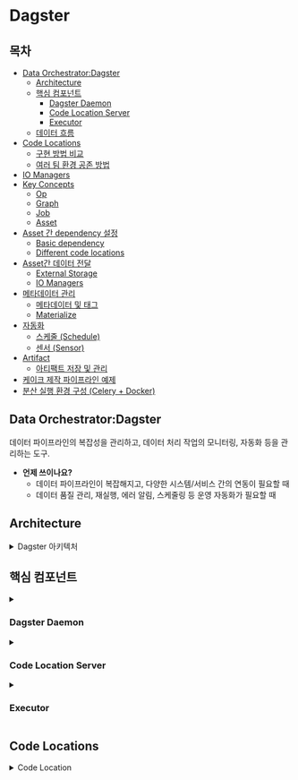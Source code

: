 # Dagster 


## 목차
* [Data Orchestrator:Dagster](#data-orchestratordagster)
   * [Architecture](#architecture)
   * [핵심 컴포넌트](#핵심-컴포넌트)
     * [Dagster Daemon](#dagster-daemon)
     * [Code Location Server](#code-location-server)
     * [Executor](#executor)
   * [데이터 흐름](#데이터-흐름)
* [Code Locations](#code-locations)
   * [구현 방법 비교](#구현-방법-비교)
   * [여러 팀 환경 공존 방법](#여러-팀-환경-공존-방법)
* [IO Managers](#io-managers)
* [Key Concepts](#key-concepts)
   * [Op](#op)
   * [Graph](#graph)
   * [Job](#job)
   * [Asset](#asset)
* [Asset 간 dependency 설정](#asset-간-dependency-설정)
   * [Basic dependency](#basic-dependency)
   * [Different code locations](#different-code-locations)
* [Asset간 데이터 전달](#asset간-데이터-전달)
   * [External Storage](#external-storage)
   * [IO Managers](#asset간-io-managers)
* [메타데이터 관리](#메타데이터-관리)
   * [메타데이터 및 태그](#메타데이터-및-태그)
   * [Materialize](#materialize)
* [자동화](#자동화)
   * [스케줄 (Schedule)](#스케줄-schedule)
   * [센서 (Sensor)](#센서-sensor)
* [Artifact](#artifact)
   * [아티팩트 저장 및 관리](#아티팩트-저장-및-관리)
* [케이크 제작 파이프라인 예제](#케이크-제작-파이프라인-예제)
* [분산 실행 환경 구성 (Celery + Docker)](#분산-실행-환경-구성-celery--docker)

## Data Orchestrator:Dagster

데이터 파이프라인의 복잡성을 관리하고, 데이터 처리 작업의 모니터링, 자동화 등을 관리하는 도구. 


- **언제 쓰이나요?**  
  - 데이터 파이프라인이 복잡해지고, 다양한 시스템/서비스 간의 연동이 필요할 때
  - 데이터 품질 관리, 재실행, 에러 알림, 스케줄링 등 운영 자동화가 필요할 때
  

## Architecture

<details>
<summary>Dagster 아키텍처</summary>



### 핵심 컴포넌트

1. **Webserver (Dagit)**
   - 사용자 인터페이스를 제공하는 웹 서버
   - 파이프라인 실행, 모니터링, 디버깅 등 관리 기능 제공

2. **Dagster Instance**
   - 모든 메타데이터를 저장하는 중앙 저장소
   - 실행 기록, 이벤트 로그, 스케줄 상태 등 저장

3. **Dagster Daemon**
   - 스케줄과 센서를 실행하는 백그라운드 프로세스

4. **Run Launcher**
   - 작업 실행을 위한 컴퓨팅 리소스 관리
   - 로컬, Docker, Kubernetes 등 다양한 환경 지원

5. **Code Location Server**
   - Python 코드(자산, 작업 등)를 실행하는 gRPC 서버
   - 각 코드 위치(저장소)별로 별도의 서버 프로세스 실행
   - 코드 정의(자산, 작업)를 Dagster 시스템에 제공

6. **Executor**
   - 각 런(run) 내에서 개별 step을 어떻게 실행할지 결정
   - 로컬 프로세스, 멀티프로세스, Celery, K8s 등 다양한 실행 모드 지원

### 데이터 흐름

#### 실행 요청 과정

```
사용자 → Webserver → Instance → Daemon → Run Launcher → Code Location Server → 실행 환경
```

1. 사용자가 UI에서 작업 실행 요청
2. Webserver가 실행 정보를 Instance에 기록
3. Daemon이 Instance를 주기적으로 확인하여 실행 요청 감지
4. Daemon이 Run Launcher를 통해 실행 환경(로컬, Docker, K8s 등)에서 작업 시작
5. 실행 환경이 Code Location Server에서 파이프라인 정의를 가져와 실행
6. Executor가 각 작업 step을 실행 전략에 따라 처리

이러한 모듈화된 아키텍처 덕분에 Dagster는 복잡한 데이터 워크플로우를 안정적으로 관리하고 실행할 수 있습니다.
</details>

## 핵심 컴포넌트

<details>
<summary><h3>Dagster Daemon</h3></summary>

Dagster daemon은 Dagster의 핵심 기능을 지원하는 장기 실행 프로세스입니다. 이 프로세스는 배포 환경에서 백그라운드에서 실행되며, 다음과 같은 역할을 합니다:

- 활성화된 스케줄에서 런(run)을 생성
- 활성화된 센서에서 런을 생성
- 런 큐에 쌓인 작업을 실행
- 런 워커 실패를 감지 및 처리

즉, Dagster daemon이 있어야 스케줄이나 센서 기반 자동 실행, 런 큐 관리 등 자동화된 워크플로우가 제대로 동작합니다.

**실행 방법:**
```bash
# 로컬에서 daemon과 웹서버 함께 실행
dagster dev

# daemon만 단독으로 실행
dagster-daemon run
```

**주의사항:** 배포 환경에서는 반드시 하나의 dagster-daemon 프로세스만 실행해야 합니다.
</details>

<details>
<summary><h3>Code Location Server</h3></summary>

Code Location Server는 Dagster 정의(assets, jobs, schedules 등)가 포함된 Python 코드를 실행하는 gRPC 서버입니다.

**주요 특징:**
- 각 코드 로케이션별로 별도의 프로세스로 실행됨
- Dagster 시스템과 gRPC로 통신
- 파이프라인 정의와 메타데이터를 Dagster 시스템에 제공
- 코드 변경 시 Dagster 웹서버 재시작 불필요

코드 로케이션을 사용하면 여러 팀이 독립적으로 개발하면서도 하나의 UI에서 모니터링할 수 있고, 팀별로 서로 다른 Python 버전과 라이브러리를 사용할 수 있습니다.
</details>

<details>
<summary><h3>Executor</h3></summary>

Executor는 각 job 실행(run) 내에서 개별 step(작업 단위)을 어떻게 실행할지 결정하는 컴포넌트입니다. job의 실행 계획을 받아서 각 step을 어떤 방식으로 실행할지 관리합니다.

**주요 executor 종류:**

1. **in_process_executor**: 순차적 실행 (개발/디버깅 환경용)
2. **multiprocess_executor**: 병렬 처리 (CPU 바운드 작업)
3. **dask_executor**: Dask 클러스터 활용 (대규모 분산 처리)
4. **celery_executor**: Celery 기반 분산 실행
5. **docker_executor**: Docker 컨테이너로 실행
6. **k8s_job_executor**: Kubernetes Job으로 실행

**사용 예시:**
```python
@dg.job(executor_def=dg.multiprocess_executor)
def my_job():
    ...

# 또는 Definitions에 기본 executor 지정
defs = dg.Definitions(
    assets=[...],
    jobs=[...],
    executor=dg.multiprocess_executor
)
```

적절한 executor를 선택하면 파이프라인 성능과 리소스 활용도를 크게 향상시킬 수 있습니다.
</details>

## Code Locations

<details>
<summary>Code Location</summary>

### Code Location이란?

* Code Location은 Definitions(assets, jobs, schedules 등)를 포함하는 Python 모듈/파일과 이를 로드할 수 있는 환경의 조합
* 각 코드 로케이션은 별도 프로세스에서 실행되어 Dagster 시스템과 gRPC로 통신합니다.
* 장점ㅈ:
  - 코드 변경 시 Dagster 웹서버 재시작 불필요
  - 여러 팀이 독립적으로 개발하면서도 하나의 UI에서 모니터링 가능
  - 팀별로 서로 다른 Python 버전과 라이브러리 사용 가능

### 구현 방법 비교

#### 1. definitions.py 방식 (로컬 개발)

```python
# team_a/definitions.py
import dagster as dg

@dg.asset
def asset_a():
    return "A"

defs = dg.Definitions(assets=[asset_a])
```

```bash
# 실행 방법
dagster dev -f team_a/definitions.py -f team_b/definitions.py
```

* 제한: 모든 코드 로케이션이 동일한 Python 환경에서 실행됨

#### 2. workspace.yaml 방식 (프로덕션)

```yaml
# workspace.yaml
load_from:
  - python_file:
      relative_path: team_a/definitions.py
      location_name: team_a
      executable_path: /venvs/team_a/bin/python
  - python_file:
      relative_path: team_b/definitions.py
      location_name: team_b
      executable_path: /venvs/team_b/bin/python
```

```bash
# 실행 방법
dagster dev -w workspace.yaml
```

* 장점: 코드 로케이션별로 다른 Python 환경 사용 가능

### 여러 팀 환경 공존 방법

#### 1. 코드 로케이션 간 자산 의존성 설정

```python
# 첫 번째 코드 로케이션
@dg.asset
def code_location_1_asset():
    with open("/tmp/data.json", "w+") as f:
        json.dump(5, f)

# 두 번째 코드 로케이션
@dg.asset(deps=["code_location_1_asset"])  # 문자열로 다른 코드 로케이션 자산 참조
def code_location_2_asset():
    with open("/tmp/data.json") as f:
        x = json.load(f)
    return x + 10
```

* 코드 로케이션 간 자산 의존성은 문자열로 asset key를 지정하여 설정합니다.



## Key Concepts

<details>
<summary><h3>Op</h3></summary>

- 단일 작업 단위(함수)
- 재사용 및 조합 가능, graph 내에서 연결하여 사용

**예제:**
```python
@dg.op
def extract_data():
    return {"data": [1, 2, 3, 4, 5]}

@dg.op
def transform_data(data):
    return {"transformed_data": [x * 2 for x in data["data"]]}
```
</details>

<details>
<summary><h3>Graph</h3></summary>

- 여러 Op을 연결하여 데이터 흐름을 정의하는 파이프라인 구조

**예제:**
```python
@dg.graph
def etl_process():
    data = extract_data()
    transformed = transform_data(data)
    return transformed
```
</details>

<details>
<summary><h3>Job</h3></summary>

- 실행 가능한 단위로, Graph, Op 혹은 Asset 등으로 구성

**예제:**
```python
# Op 기반 Job
@dg.job
def my_etl_job():
    etl_process()

# 자산 기반 Job
asset_job = dg.define_asset_job(
    name="process_daily_data",
    selection=["daily_extract", "daily_transform", "daily_load"]
)
```
</details>

<details>
<summary><h3>Asset</h3></summary>

- 파이프라인 실행의 결과로 생성되는 데이터 객체(table, file, ml model 등)
- 데이터 중심, 명시적 의존성, 데이터 계보(lineage) 추적

**기본 예제:**
```python
@dg.asset
def raw_data():
    return pd.read_csv("data.csv")

@dg.asset(deps=[raw_data])
def cleaned_data(raw_data):
    return raw_data.dropna()
```

#### Asset 유형

**1. @asset 데코레이터**

가장 기본적인 자산 정의 방법으로, 하나의 함수가 하나의 자산을 생성합니다.

**특징:**
- 단일 데이터 산출물 생성
- 기본적으로 함수명이 자산명이 됨
- 간단하고 명확한 구조

**예제:**
```python
@dg.asset(
    metadata={
        "description": "레시피 파일에서 재료 정보를 추출합니다.",
        "owner": "ingredients_team"
    },
    tags={"category": "input", "data_type": "json"}
)
def ingredients():
    """레시피 파일에서 재료 정보를 추출합니다."""
    # 구현 코드...
    return dg.MaterializeResult(metadata={...})
```

**2. @multi_asset**

하나의 함수에서 여러 자산을 생성합니다.

**특징:**
- 한 번의 실행으로 여러 자산 생성
- `yield` 구문으로 여러 자산 반환
- `outs` 매개변수로 출력 자산 정의

**예제:**
```python
@dg.multi_asset(
    outs={
        "production_analysis": dg.AssetOut(description="케이크 생산량 기본 분석"),
        "type_distribution": dg.AssetOut(description="케이크 타입별 분포"),
        "top_cakes": dg.AssetOut(description="가장 많이 생산된 케이크 목록")
    },
    deps={"baked_cakes": baked_cakes}
)
def cake_analysis(baked_cakes):
    # 분석 코드...
    yield dg.MaterializeResult(
        metadata={...},
        asset_key="production_analysis"
    )
    yield dg.MaterializeResult(
        metadata={...},
        asset_key="type_distribution"
    )
    yield dg.MaterializeResult(
        metadata={...},
        asset_key="top_cakes"
    )
```

**3. @graph_asset**

여러 Op을 조합하여 하나의 자산을 생성합니다.

**특징:**
- Op 기반의 복잡한 로직을 자산으로 표현
- 세분화된 단계를 가진 자산 생성 과정
- 각 단계가 재사용 가능한 Op으로 정의됨

**예제:**
```python
@dg.op
def fetch_recipes():
    # 레시피 데이터 가져오기
    return recipe_data

@dg.op
def process_recipes(recipes):
    # 레시피 처리
    return processed_recipes

@dg.graph_asset
def processed_recipe_data():
    recipes = fetch_recipes()
    return process_recipes(recipes)
```

**4. @graph_multi_asset**

여러 Op을 조합하여 여러 자산을 생성합니다 (`@graph_asset`과 `@multi_asset`의 기능 결합).

**특징:**
- 여러 단계의 Op에서 여러 자산 생성
- 복잡한 데이터 프로세싱 과정을 모델링

**예제:**
```python
@dg.op
def fetch_cake_data():
    # 케이크 데이터 가져오기
    return cake_data

@dg.op
def analyze_data(data):
    # 데이터 분석
    return analysis, distribution

@dg.graph_multi_asset(
    outs={
        "cake_analysis": dg.AssetOut(description="케이크 분석"),
        "cake_distribution": dg.AssetOut(description="케이크 분포")
    }
)
def cake_analytics():
    data = fetch_cake_data()
    analysis, distribution = analyze_data(data)
    return analysis, distribution
```
</details>

## Asset 간 dependency 설정

<details>
<summary><h3>Basic dependency</h3></summary>

deps 파라미터를 사용하여 두 자산(upstream-downstream) 간 의존성을 명시할 수 있음

**예제:**
```python
@dg.asset
def sugary_cereals() -> None:
    execute_query(
        "CREATE TABLE sugary_cereals AS SELECT * FROM cereals WHERE sugar_grams > 10"
    )


@dg.asset(deps=[sugary_cereals])
def shopping_list() -> None:
    execute_query("CREATE TABLE shopping_list AS SELECT * FROM sugary_cereals")
```

deps를 사용하면, 지정된 자산(sugary_cereals)이 먼저 실행된 후 현재 자산(shopping_list)이 실행됩니다. 또한 의존하는 자산의 출력이 자동으로 현재 자산 함수의 파라미터로 전달됩니다.
</details>

<details>
<summary><h3>Different code locations</h3></summary>

서로 다른 코드 로케이션에 있는 자산 간에도 의존성을 설정할 수 있습니다.

**예제:**
```python
# 첫 번째 코드 로케이션
@dg.asset
def code_location_1_asset():
    with open("/tmp/data/code_location_1_asset.json", "w+") as f:
        json.dump(5, f)

defs = dg.Definitions(assets=[code_location_1_asset])
```

```python
# 두 번째 코드 로케이션
@dg.asset(deps=["code_location_1_asset"])
def code_location_2_asset():
    with open("/tmp/data/code_location_1_asset.json") as f:
        x = json.load(f)

    with open("/tmp/data/code_location_2_asset.json", "w+") as f:
        json.dump(x + 6, f)
```



### deps vs AssetIn 비교


- **deps**
  ```python
  @dg.asset
  def upstream_asset():
      return {"data": "value"}
      
  @dg.asset(deps=[upstream_asset])
  def downstream_asset(upstream_asset):
      # upstream_asset의 출력값 사용 가능
  ```

- **AssetIn**: 커스텀 파라미터 이름 지정 가능
  ```python
  @dg.asset
  def upstream_asset():
      return {"data": "value"}
      
  @dg.asset(
      ins={"custom_name": dg.AssetIn("upstream_asset")}
  )
  def downstream_asset(custom_name):  # 커스텀 이름으로 파라미터 받음
      # upstream_asset의 출력값을 custom_name으로 사용
  ```

**AssetIn이 필요한 경우:**
- 함수 인자 이름과 자산 이름이 다를 때
- 입력 자산의 키를 명시적으로 지정하고 싶을 때
- multi-asset의 특정 출력만 선택할 때

</details>


## 메타데이터 관리

<details>
<summary><h3>메타데이터 및 태그</h3></summary>

자산 정의 시 메타데이터와 태그를 추가할 수 있으며, 실행 시 메타데이터를 생성할 수도 있습니다.

**1. 자산 정의 시 메타데이터 및 태그**
```python
@dg.asset(
    metadata={
        "description": "레시피 파일에서 재료 정보를 추출합니다.",
        "owner": "ingredients_team",
        "documentation": dg.MetadataValue.md("## 재료 추출 프로세스\n1. 파일 로드\n2. 파싱\n3. 정규화")
    },
    tags={"category": "input", "data_type": "json", "priority": "high"}
)
def ingredients():
    # 구현 코드...
```

**2. MaterializeResult 사용하여 메타데이터 추가**
```python
@dg.asset
def ingredients():
    # 구현 코드...
    return dg.MaterializeResult(
        metadata={
            "recipe_count": len(ingredients_list),
            "output_file": dg.MetadataValue.path(output_file),
            "recipes": dg.MetadataValue.json([r["name"] for r in ingredients_list]),
            "table_schema": dg.MetadataValue.table_schema({
                "recipe_id": "INTEGER",
                "name": "TEXT",
                "ingredients": "JSONB"
            })
        }
    )
```

메타데이터와 태그는 Dagit UI에 표시되어 자산의 특성, 출처, 구조 등을 문서화하는 데 도움이 됩니다. 또한 메타데이터를 통해 데이터 품질, 처리 시간, 결과물의 특성 등을 추적할 수 있습니다.
</details>

<details>


## 자동화

<details>
<summary><h3>스케줄 (Schedule)</h3></summary>

정기적인 시간 간격으로 작업을 실행하는 스케줄을 정의할 수 있습니다.

**예제:**
```python
# 케이크 생산 작업 정의
cake_production_job = dg.define_asset_job(
    name="cake_production_job",
    selection="*",
    description="전체 케이크 생산 파이프라인을 실행합니다."
)

# 스케줄 정의
cake_production_schedule = dg.ScheduleDefinition(
    name="daily_cake_production",
    cron_schedule="0 9 * * *",  # 매일 오전 9시
    job=cake_production_job,
    description="매일 오전 9시에 케이크 생산 파이프라인을 실행합니다."
)

# Dagster 정의에 스케줄 등록
defs = dg.Definitions(
    assets=[ingredients, mixed_dough, baked_cakes, cake_analysis],
    jobs=[cake_production_job],
    schedules=[cake_production_schedule]
)
```

스케줄은 cron 표현식을 사용하여 정의되며, 지정된 시간에 작업을 자동으로 실행합니다. Dagster에서는 스케줄 실행 기록을 추적하고, 실패한 실행을 재시도하는 기능도 제공합니다.
</details>

<details>
<summary><h3>센서 (Sensor)</h3></summary>

특정 조건이 충족될 때 작업을 트리거하는 센서를 정의할 수 있습니다.

**예제:**
```python
@dg.sensor(
    job=process_new_recipes_job,
    minimum_interval_seconds=60
)
def new_recipe_sensor(context):
    # 새 레시피 파일 확인
    files = glob.glob("new_recipes/*.json")
    if not files:
        return dg.SensorResult(skip_reason="새 레시피 파일이 없습니다.")
    
    # 새 파일이 발견되면 작업 실행
    newest_file = max(files, key=os.path.getctime)
    return dg.RunRequest(
        run_key=os.path.basename(newest_file),
        run_config={"ops": {"process_recipe": {"config": {"file_path": newest_file}}}}
    )
```

센서는 정기적으로 실행되어 특정 조건(파일 존재, 데이터 변경 등)을 확인하고, 조건이 충족되면 작업을 실행합니다. 이는 이벤트 기반 파이프라인을 구현하는 데 유용합니다.
</details>

## Artifact

<details>
<summary><h3>아티팩트 저장 및 관리</h3></summary>


### 1. asset 저장 위치

* Dagster에서 자산(asset)의 실제 데이터(artifacts)는 IO Manager가 지정한 위치에 저장됩니다.
* 기본적으로 FilesystemIOManager를 사용하면 로컬 파일 시스템에 저장됩니다.
* dagster.yaml의 `local_artifact_storage` 항목이 이 경로를 지정합니다:

```yaml
local_artifact_storage:
  module: dagster.core.storage.root
  class: LocalArtifactStorage
  config:
    base_dir: "/path/to/dir"
```

* S3, GCS 등 외부 스토리지를 사용하려면, 별도의 IO Manager를 지정해야 합니다.

### 2. 메타데이터, materialization 이벤트, 로그의 저장 위치

* 자산의 materialization 이벤트, 실행 로그, 에러 등은 Dagster 인스턴스의 event log storage에 저장됩니다.
* dagster.yaml의 `storage` 항목이 이 메타데이터의 저장 위치를 지정합니다:

```yaml
storage:
  sqlite:
    base_dir: /path/to/dir
```

또는

```yaml
storage:
  postgres:
    postgres_db:
      username: ...
      password: ...
      hostname: ...
      db_name: ...
      port: 5432
```



## 케이크 제작 파이프라인 예제

<details>
<summary>케이크 제작 파이프라인 구조 및 구현</summary>

케이크 제작 파이프라인은 다음 단계로 구성됩니다:

1. **ingredients**: 레시피 파일에서 재료 정보 추출
2. **mixed_dough**: 추출된 재료 정보로 반죽 만들기
3. **baked_cakes**: 반죽으로 케이크 굽기
4. **cake_reports**: 케이크 생산량 분석 (multi_asset 사용)

각 단계는 이전 단계의 출력을 입력으로 받아 처리하고, 결과를 파일 시스템에 저장합니다. 또한 각 단계에서는 메타데이터를 생성하여 처리 결과를 문서화합니다.

**예제 코드:**
```python

```
